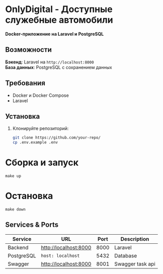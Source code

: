 # OnlyDigital - Доступные служебные автомобили

**Docker-приложение на Laravel и PostgreSQL**


## Возможности

 **Бэкенд**: Laravel на `http://localhost:8000`  
 **База данных**: PostgreSQL с сохранением данных  

## Требования

- Docker и Docker Compose
- Laravel

## Установка

1. Клонируйте репозиторий:
   ```bash
   git clone https://github.com/your-repo/
   cp .env.example .env

# Сборка и запуск
    make up

# Остановка

    make down

## Services & Ports

| Service    | URL                                            | Port | Description            |
|------------|------------------------------------------------|------|------------------------|
| Backend    | [http://localhost:8000](http://localhost:8000) | 8000 | Laravel                |
| PostgreSQL | `host: localhost`                              | 5432 | Database               |
| Swagger     | [http://localhost:8000](http://localhost:8001/) | 8001 | Swagger task api     |


